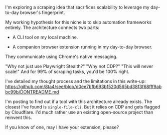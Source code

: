 I'm exploring a scraping idea that sacrifices scalability to leverage my day-to-day browser's fingerprint.

My working hypothesis for this niche is to skip automation frameworks entirely. The architecture connects two parts:

- A CLI tool on my local machine.

- A companion browser extension running in my day-to-day browser.

They communicate using Chrome's native messaging.

"Why not just use Playwright Stealth?" "Why not CDP?" "This will never scale!" And for 99% of scraping tasks, you'd be 100% right.

I've detailed my thought process and the limitations in this write-up: https://github.com/8ta4/see/blob/d0ee7bfb693bf520d565bd38f3f68fff9abbc99b/DONTREADME.md

I'm posting to find out if a tool with this architecture already exists. The closest I've found is `single-file-cli`. But it relies on CDP and gets flagged by Cloudflare. I'd much rather use an existing open-source project than reinvent this.

If you know of one, may I have your extension, please?
